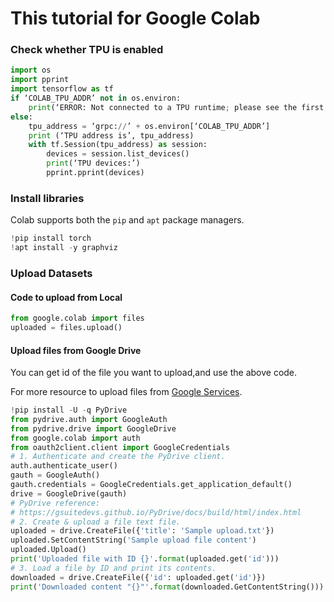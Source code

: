 # This tutorial for Google Colab


### Check whether TPU is enabled

```python
import os
import pprint
import tensorflow as tf
if ‘COLAB_TPU_ADDR’ not in os.environ:
	print(‘ERROR: Not connected to a TPU runtime; please see the first cell in this notebook for instructions!’)
else:
	tpu_address = ‘grpc://’ + os.environ[‘COLAB_TPU_ADDR’]
	print (‘TPU address is’, tpu_address)
	with tf.Session(tpu_address) as session:
		devices = session.list_devices()
		print(‘TPU devices:’)
		pprint.pprint(devices)
 ```
 
 ### Install libraries

Colab supports both the `pip` and `apt` package managers.

```python
!pip install torch
!apt install -y graphviz
```

### Upload Datasets

#### Code to upload from Local

```python
from google.colab import files
uploaded = files.upload()
```

#### Upload files from Google Drive

You can get id of the file you want to upload,and use the above code.

For more resource to upload files from [Google Services](https://colab.research.google.com/notebooks/io.ipynb#scrollTo=bRFyEsdfBxJ9).

```python
!pip install -U -q PyDrive
from pydrive.auth import GoogleAuth
from pydrive.drive import GoogleDrive
from google.colab import auth
from oauth2client.client import GoogleCredentials
# 1. Authenticate and create the PyDrive client.
auth.authenticate_user()
gauth = GoogleAuth()
gauth.credentials = GoogleCredentials.get_application_default()
drive = GoogleDrive(gauth)
# PyDrive reference:
# https://gsuitedevs.github.io/PyDrive/docs/build/html/index.html
# 2. Create & upload a file text file.
uploaded = drive.CreateFile({'title': 'Sample upload.txt'})
uploaded.SetContentString('Sample upload file content')
uploaded.Upload()
print('Uploaded file with ID {}'.format(uploaded.get('id')))
# 3. Load a file by ID and print its contents.
downloaded = drive.CreateFile({'id': uploaded.get('id')})
print('Downloaded content "{}"'.format(downloaded.GetContentString()))
```
